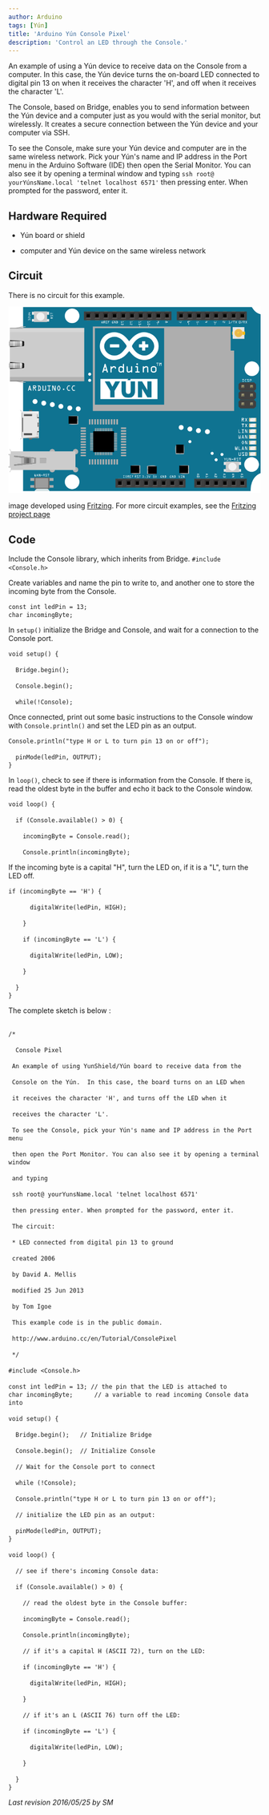 ```yaml
---
author: Arduino
tags: [Yún]
title: 'Arduino Yún Console Pixel'
description: 'Control an LED through the Console.'
---
```


An example of using a Yún device to receive data on the Console from a computer.  In this case, the Yún device turns the on-board LED connected to digital pin 13 on  when it receives the character 'H', and off when it receives the character 'L'.

The Console, based on Bridge, enables you to send information between the Yún device and a computer just as you would with the serial monitor, but wirelessly. It creates a secure connection between the Yún device and your computer via SSH.

To see the Console, make sure your Yún device and computer are in the same wireless network. Pick your Yún's name and IP address in the Port menu in the Arduino Software (IDE) then open the Serial Monitor. You can also see it by opening a terminal window and typing `ssh root@ yourYúnsName.local 'telnet localhost 6571'` then pressing enter. When prompted for the password, enter it.

## Hardware Required

- Yún board or shield

- computer and Yún device on the same wireless network

## Circuit

There is no circuit for this example.

![The circuit for this tutorial.](assets/Yun_Fritzing.png)

image developed using [Fritzing](http://www.fritzing.org). For more circuit examples, see the [Fritzing project page](http://fritzing.org/projects/)

## Code

Include the Console library, which inherits from Bridge.
`#include <Console.h>`

Create variables and name the pin to write to, and another one to store the incoming byte from the Console.

```arduino
const int ledPin = 13;
char incomingByte;
```

In `setup()` initialize the Bridge and Console, and wait for a connection to the Console port.

```arduino
void setup() {

  Bridge.begin();

  Console.begin();

  while(!Console);
```

Once connected, print out some basic instructions to the Console window with `Console.println()` and set the LED pin as an output.

```arduino
Console.println("type H or L to turn pin 13 on or off");

  pinMode(ledPin, OUTPUT);
}
```

In `loop()`, check to see if there is information from the Console. If there is, read the oldest byte in the buffer and echo it back to the Console window.

```arduino
void loop() {

  if (Console.available() > 0) {

    incomingByte = Console.read();

    Console.println(incomingByte);
```

If the incoming byte is a capital "H", turn the LED on, if it is a "L", turn the LED off.

```arduino
if (incomingByte == 'H') {

      digitalWrite(ledPin, HIGH);

    }

    if (incomingByte == 'L') {

      digitalWrite(ledPin, LOW);

    }

  }
}
```

The complete sketch is below :

```arduino

/*

  Console Pixel

 An example of using YunShield/Yún board to receive data from the

 Console on the Yún.  In this case, the board turns on an LED when

 it receives the character 'H', and turns off the LED when it

 receives the character 'L'.

 To see the Console, pick your Yún's name and IP address in the Port menu

 then open the Port Monitor. You can also see it by opening a terminal window

 and typing

 ssh root@ yourYunsName.local 'telnet localhost 6571'

 then pressing enter. When prompted for the password, enter it.

 The circuit:

 * LED connected from digital pin 13 to ground

 created 2006

 by David A. Mellis

 modified 25 Jun 2013

 by Tom Igoe

 This example code is in the public domain.

 http://www.arduino.cc/en/Tutorial/ConsolePixel

 */

#include <Console.h>

const int ledPin = 13; // the pin that the LED is attached to
char incomingByte;      // a variable to read incoming Console data into

void setup() {

  Bridge.begin();   // Initialize Bridge

  Console.begin();  // Initialize Console

  // Wait for the Console port to connect

  while (!Console);

  Console.println("type H or L to turn pin 13 on or off");

  // initialize the LED pin as an output:

  pinMode(ledPin, OUTPUT);
}

void loop() {

  // see if there's incoming Console data:

  if (Console.available() > 0) {

    // read the oldest byte in the Console buffer:

    incomingByte = Console.read();

    Console.println(incomingByte);

    // if it's a capital H (ASCII 72), turn on the LED:

    if (incomingByte == 'H') {

      digitalWrite(ledPin, HIGH);

    }

    // if it's an L (ASCII 76) turn off the LED:

    if (incomingByte == 'L') {

      digitalWrite(ledPin, LOW);

    }

  }
}
```

*Last revision 2016/05/25 by SM*
